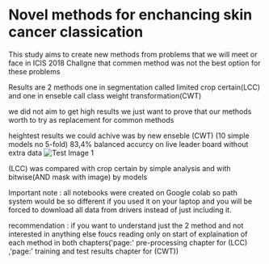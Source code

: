 # Novel methods for enchancing skin cancer classication

This study aims to create new methods from problems that we will meet or face in ICIS 2018 Challgne that commen method was not the best option for these problems

Results are 2 methods one in segmentation called limited crop certain(LCC) and one in enseble call class weight transformation(CWT)

we did not aim to get high results we just want to prove that our methods worth to try as replacement for common methods 

heightest results we could achive was by new enseble (CWT) (10 simple models no 5-fold) 83,4% balanced accurcy on live leader board without extra data
![Test Image 1](Our_team.png)

(LCC) was compared with crop certain by simple analysis and with bitwise(AND mask with image) by models

Important note : all notebooks were created on Google colab so path system would be so different if you used it on your laptop and you will be forced to download all data from drivers instead of just including it.

recommendation : if you want to understand just the 2 method and not interested in anything else foucs reading only on start of explaination of each method in both chapters('page:' pre-processing chapter for (LCC) ,'page:' training and test results chapter for (CWT)) 
